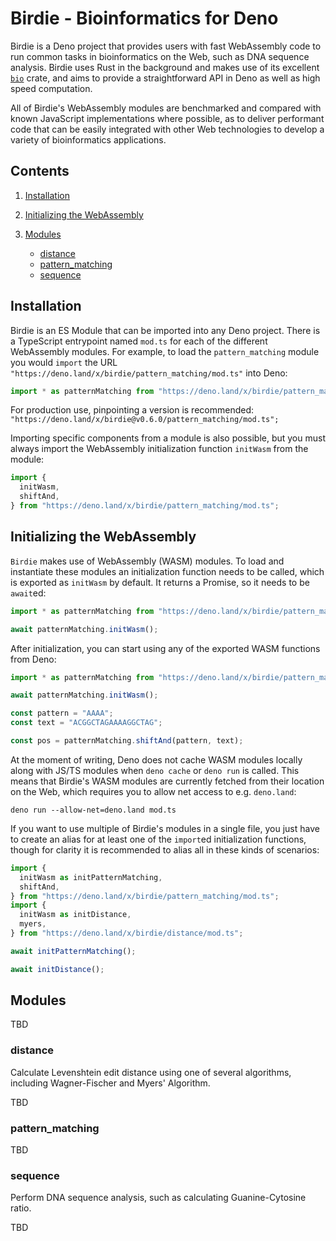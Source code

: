 # Birdie - Bioinformatics for Deno

Birdie is a Deno project that provides users with fast WebAssembly code to run
common tasks in bioinformatics on the Web, such as DNA sequence analysis. Birdie
uses Rust in the background and makes use of its excellent
[`bio`](https://docs.rs/bio/0.39.0/bio/index.html) crate, and aims to provide a
straightforward API in Deno as well as high speed computation.

All of Birdie's WebAssembly modules are benchmarked and compared with known
JavaScript implementations where possible, as to deliver performant code that
can be easily integrated with other Web technologies to develop a variety of
bioinformatics applications.

## Contents

1. [Installation](#installation)
2. [Initializing the WebAssembly](#initializing-the-webassembly)
3. [Modules](#modules)

   - [distance](#distance)
   - [pattern_matching](#pattern_matching)
   - [sequence](sequence)

## Installation

Birdie is an ES Module that can be imported into any Deno project. There is a
TypeScript entrypoint named `mod.ts` for each of the different WebAssembly
modules. For example, to load the `pattern_matching` module you would `import`
the URL `"https://deno.land/x/birdie/pattern_matching/mod.ts"` into Deno:

```typescript
import * as patternMatching from "https://deno.land/x/birdie/pattern_matching/mod.ts";
```

For production use, pinpointing a version is recommended:
`"https://deno.land/x/birdie@v0.6.0/pattern_matching/mod.ts";`

Importing specific components from a module is also possible, but you must
always import the WebAssembly initialization function `initWasm` from the
module:

```typescript
import {
  initWasm,
  shiftAnd,
} from "https://deno.land/x/birdie/pattern_matching/mod.ts";
```

## Initializing the WebAssembly

`Birdie` makes use of WebAssembly (WASM) modules. To load and instantiate these
modules an initialization function needs to be called, which is exported as
`initWasm` by default. It returns a Promise, so it needs to be `await`ed:

```typescript
import * as patternMatching from "https://deno.land/x/birdie/pattern_matching/mod.ts";

await patternMatching.initWasm();
```

After initialization, you can start using any of the exported WASM functions
from Deno:

```typescript
import * as patternMatching from "https://deno.land/x/birdie/pattern_matching/mod.ts";

await patternMatching.initWasm();

const pattern = "AAAA";
const text = "ACGGCTAGAAAAGGCTAG";

const pos = patternMatching.shiftAnd(pattern, text);
```

At the moment of writing, Deno does not cache WASM modules locally along with
JS/TS modules when `deno cache` or `deno run` is called. This means that
Birdie's WASM modules are currently fetched from their location on the Web,
which requires you to allow net access to e.g. `deno.land`:

```
deno run --allow-net=deno.land mod.ts
```

If you want to use multiple of Birdie's modules in a single file, you just have
to create an alias for at least one of the `import`ed initialization functions,
though for clarity it is recommended to alias all in these kinds of scenarios:

```typescript
import {
  initWasm as initPatternMatching,
  shiftAnd,
} from "https://deno.land/x/birdie/pattern_matching/mod.ts";
import {
  initWasm as initDistance,
  myers,
} from "https://deno.land/x/birdie/distance/mod.ts";

await initPatternMatching();

await initDistance();
```

## Modules

TBD

### distance

Calculate Levenshtein edit distance using one of several algorithms, including
Wagner-Fischer and Myers' Algorithm.

TBD

### pattern_matching

TBD

### sequence

Perform DNA sequence analysis, such as calculating Guanine-Cytosine ratio.

TBD
